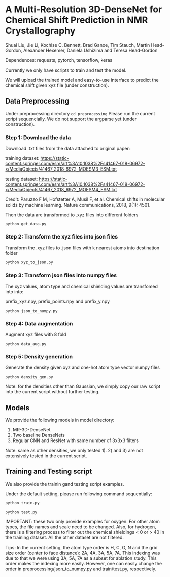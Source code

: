 # A Multi-Resolution 3D-DenseNet for Chemical Shift Prediction in NMR Crystallography

Shuai Liu, Jie Li, Kochise C. Bennett, Brad Ganoe, Tim Stauch, Martin Head-Gordon, Alexander Hexemer, Daniela Ushizima and Teresa Head-Gordon


Dependences: requests, pytorch, tensorflow, keras

Currently we only have scripts to train and test the model.

We will upload the trained model and easy-to-use interface to predict the chemical shift given xyz file (under construction).


## Data Preprocessing
Under preprocessing directory
`cd preprocessing`
Please run the current script sequencially. We do not support the argparse yet (under construction).

### Step 1: Download the data
Download .txt files from the data attached to original paper:

training dataset: 
https://static-content.springer.com/esm/art%3A10.1038%2Fs41467-018-06972-x/MediaObjects/41467_2018_6972_MOESM3_ESM.txt

testing dataset:
https://static-content.springer.com/esm/art%3A10.1038%2Fs41467-018-06972-x/MediaObjects/41467_2018_6972_MOESM4_ESM.txt

Credit:
Paruzzo F M, Hofstetter A, Musil F, et al. Chemical shifts in molecular solids by machine learning. Nature communications, 2018, 9(1): 4501.

Then the data are transformed to .xyz files into different folders

`python get_data.py`

### Step 2: Transform the xyz files into json files
Transform the .xyz files to .json files with k nearest atoms into destination folder

`python xyz_to_json.py`

### Step 3: Transform json files into numpy files 
The xyz values, atom type and chemical shielding values are transfomed into into:

prefix_xyz.npy, prefix_points.npy and prefix_y.npy

`python json_to_numpy.py`

### Step 4: Data augmentation
Augment xyz files with 8 fold

`python data_aug.py`

### Step 5: Density generation
Generate the density given xyz and one-hot atom type vector numpy files

`python density_gen.py`

Note: for the densities other than Gaussian, we simply copy our raw script into the current script without further testing.

## Models
We provide the following models in model directory:
1) MR-3D-DenseNet
2) Two baseline DenseNets
3) Regular CNN and ResNet with same number of 3x3x3 filters

Note: same as other densities, we only tested 1). 2) and 3) are not extensively tested in the current script.

## Training and Testing script
We also provide the trainin gand testing script examples. 

Under the default setting, please run following command sequentially:

`python train.py`

`python test.py`

IMPORTANT: these two only provide examples for oxygen. For other atom types, the file names and scale need to be changed. Also, for hydrogen, there is a filtering process to filter out the chemical shieldings < 0 or > 40 in the training dataset. All the other dataset are not filtered.

Tips: In the current setting, the atom type order is H, C, O, N and the grid size order (center to face distance): 2A, 4A, 3A, 5A, 7A. This indexing was due to that we were using 3A, 5A, 7A as a subset for ablation study. This order makes the indexing more easily. However, one can easily change the order in preprocessing/json_to_numpy.py and train/test.py, respectively. 

